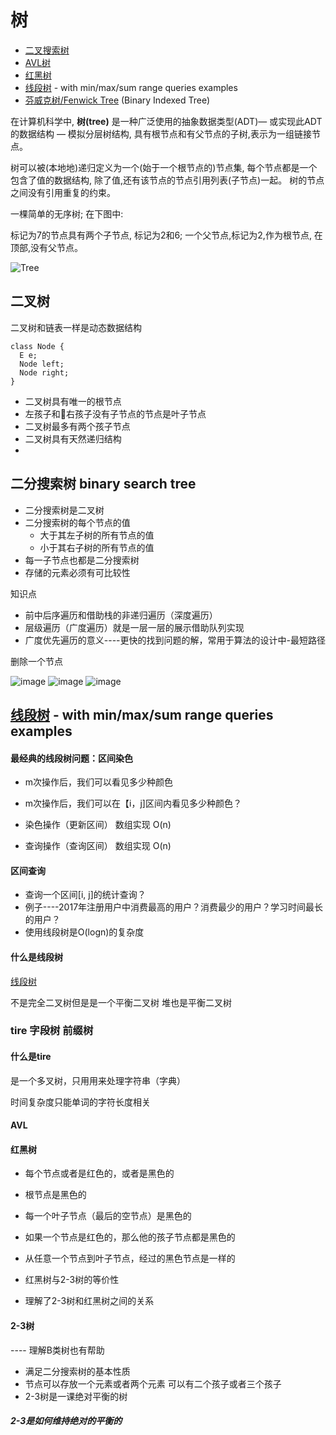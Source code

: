 # 树

* [二叉搜索树](binary-search-tree)
* [AVL树](avl-tree)
* [红黑树](red-black-tree)
* [线段树](segment-tree) - with min/max/sum range queries examples
* [芬威克树/Fenwick Tree](fenwick-tree) (Binary Indexed Tree)

在计算机科学中, **树(tree)** 是一种广泛使用的抽象数据类型(ADT)— 或实现此ADT的数据结构 — 模拟分层树结构, 具有根节点和有父节点的子树,表示为一组链接节点。

树可以被(本地地)递归定义为一个(始于一个根节点的)节点集, 每个节点都是一个包含了值的数据结构, 除了值,还有该节点的节点引用列表(子节点)一起。
树的节点之间没有引用重复的约束。

一棵简单的无序树; 在下图中:

标记为7的节点具有两个子节点, 标记为2和6; 
一个父节点,标记为2,作为根节点, 在顶部,没有父节点。

![Tree](https://upload.wikimedia.org/wikipedia/commons/f/f7/Binary_tree.svg)


## 二叉树

二叉树和链表一样是动态数据结构

```
class Node {
  E e;
  Node left;
  Node right;
}
```
- 二叉树具有唯一的根节点
- 左孩子和右孩子没有子节点的节点是叶子节点
- 二叉树最多有两个孩子节点
- 二叉树具有天然递归结构
- 


## 二分搜索树 binary search tree

- 二分搜索树是二叉树
- 二分搜索树的每个节点的值
  - 大于其左子树的所有节点的值
  - 小于其右子树的所有节点的值
- 每一子节点也都是二分搜索树
- 存储的元素必须有可比较性

知识点

- 前中后序遍历和借助栈的非递归遍历（深度遍历）
- 层级遍历（广度遍历）就是一层一层的展示借助队列实现
- 广度优先遍历的意义----更快的找到问题的解，常用于算法的设计中-最短路径

删除一个节点

![image](https://zky.koocdn.com/club/picture/61ec0508751d4db79db3cfffcac8fe38.png)
![image](https://zky.koocdn.com/club/picture/ec4b9873e30c41f2bcd86b1a664d7bad.png)
![image](https://zky.koocdn.com/club/picture/392962c220a04ceaaa32eaf6fc7b64af.jpg)

## [线段树](segment-tree) - with min/max/sum range queries examples

#### 最经典的线段树问题：区间染色

- m次操作后，我们可以看见多少种颜色
- m次操作后，我们可以在【i，j]区间内看见多少种颜色？

- 染色操作（更新区间） 数组实现  O(n)
- 查询操作（查询区间） 数组实现  O(n)


#### 区间查询

- 查询一个区间[i, j]的统计查询？
- 例子----2017年注册用户中消费最高的用户？消费最少的用户？学习时间最长的用户？
- 使用线段树是O(logn)的复杂度

#### 什么是线段树

[线段树](https://zky.koocdn.com/club/picture/e36845cae84a49a6a8c40febc5127000.jpeg)

不是完全二叉树但是是一个平衡二叉树 堆也是平衡二叉树

### tire 字段树   前缀树

#### 什么是tire

是一个多叉树，只用用来处理字符串（字典）

时间复杂度只能单词的字符长度相关


#### AVL


#### 红黑树

- 每个节点或者是红色的，或者是黑色的
- 根节点是黑色的
- 每一个叶子节点（最后的空节点）是黑色的
- 如果一个节点是红色的，那么他的孩子节点都是黑色的
- 从任意一个节点到叶子节点，经过的黑色节点是一样的


- 红黑树与2-3树的等价性
- 理解了2-3树和红黑树之间的关系
  

#### 2-3树

---- 理解B类树也有帮助

- 满足二分搜索树的基本性质
- 节点可以存放一个元素或者两个元素   可以有二个孩子或者三个孩子
- 2-3树是一课绝对平衡的树
  
##### 2-3是如何维持绝对的平衡的

